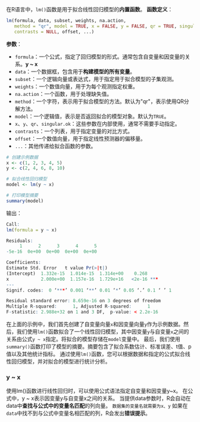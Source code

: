 在R语言中，`lm()`函数是用于拟合线性回归模型的**内置函数**。
**函数定义**：
```R
lm(formula, data, subset, weights, na.action,
   method = "qr", model = TRUE, x = FALSE, y = FALSE, qr = TRUE, singular.ok = TRUE,
   contrasts = NULL, offset, ...)
```
**参数**：
- `formula`：一个公式，指定了回归模型的形式。通常包含自变量和因变量的关系。**y ~ x**
- `data`：一个数据框，包含用于**构建模型的所有变量**。
- `subset`：一个逻辑向量或表达式，用于指定用于拟合模型的子集观测。
- `weights`：一个数值向量，用于为每个观测指定权重。
- `na.action`：一个函数，用于处理缺失值。
- `method`：一个字符，表示用于拟合模型的方法。默认为"qr"，表示使用QR分解方法。
- `model`：一个逻辑值，表示是否返回拟合的模型对象。默认为`TRUE`。
- `x`、`y`、`qr`、`singular.ok`：这些参数在内部使用，通常不需要手动指定。
- `contrasts`：一个列表，用于指定变量的对比方式。
- `offset`：一个数值向量，用于指定线性预测器的偏移量。
- `...`：其他传递给拟合函数的参数。

```R
# 创建示例数据
x <- c(1, 2, 3, 4, 5)
y <- c(2, 4, 6, 8, 10)

# 拟合线性回归模型
model <- lm(y ~ x)

# 打印模型摘要
summary(model)
```

输出：
```r
Call:
lm(formula = y ~ x)

Residuals:
     1      2      3      4      5 
-5e-16  0e+00  0e+00  0e+00  0e+00 

Coefficients:
Estimate Std. Error   t value Pr(>|t|)    
(Intercept)  1.332e-15  1.014e-15  1.314e+00    0.268    
x            2.000e+00  1.157e-16  1.729e+16   <2e-16 ***
---
Signif. codes:  0 ‘***’ 0.001 ‘**’ 0.01 ‘*’ 0.05 ‘.’ 0.1 ‘ ’ 1

Residual standard error: 8.659e-16 on 3 degrees of freedom
Multiple R-squared:      1,	Adjusted R-squared:      1 
F-statistic: 2.988e+32 on 1 and 3 DF,  p-value: < 2.2e-16
```

在上面的示例中，我们首先创建了自变量向量`x`和因变量向量`y`作为示例数据。然后，我们使用`lm()`函数拟合了一个线性回归模型，其中因变量`y`与自变量`x`之间的关系由公式`y ~ x`指定。将拟合的模型存储在`model`变量中。
最后，我们使用`summary()`函数打印了模型的摘要。摘要包含了拟合系数估计、标准误差、t值、p值以及其他统计指标。
通过使用`lm()`函数，您可以根据数据和指定的公式拟合线性回归模型，并对拟合的模型进行统计分析。

### y ~ x
使用lm()函数进行线性回归时，可以使用公式语法指定自变量和因变量y~x。
在公式中，y ~ x表示因变量y与自变量x之间的关系。
当提供data参数时，R会自动在data中**查找与公式中的变量名匹配**的列向量。
`数据集的变量名就需要为x、y`
如果在`data`中找不到与公式中变量名相匹配的列，R会发出**错误提示**。

